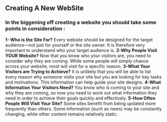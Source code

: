 ## Creating A New WebSite
### In the biggening off creating a website you should take some points in consideration :
**1- Who is the Site For?**
Every website should be designed for the
target audience—not just for yourself or the
site owner. It is therefore very important to
understand who your target audience is.
**2-Why People Visit YOUR Website?**
Now that you know who your visitors are, you
need to consider why they are coming. While
some people will simply chance across your
website, most will visit for a specific reason.
**3-What Your Visitors are Trying to Achieve?**
It is unlikely that you will be able to list every
reason why someone visits your site but you
are looking for key tasks and motivations. This
information can help guide your site designs.
**4-What Information Your Visitors Need?**
You know who is coming to your site and why
they are coming, so now you need to work out
what information they need in order to achieve
their goals quickly and effectively.
**5-How Often People Will Visit Your Site?**
Some sites benefit from being updated more
frequently than others. Some information (such
as news) may be constantly changing, while
other content remains relatively static.

